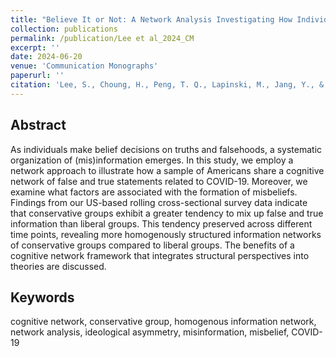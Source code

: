 ```yaml
---
title: "Believe It or Not: A Network Analysis Investigating How Individuals Embrace False and True Statements during COVID-19"
collection: publications
permalink: /publication/Lee et al_2024_CM
excerpt: ''
date: 2024-06-20
venue: 'Communication Monographs'
paperurl: ''
citation: 'Lee, S., Choung, H., Peng, T. Q., Lapinski, M., Jang, Y., & Turner, M. (in press). Believe or not: A network analysis investigating how individuals embrace false and true statements during COVID-19. <i>Communication Monographs</i>'
---
```


Abstract
-----
As individuals make belief decisions on truths and falsehoods, a systematic organization of (mis)information emerges. In this study, we employ a network approach to illustrate how a sample of Americans share a cognitive network of false and true statements related to COVID-19. Moreover, we examine what factors are associated with the formation of misbeliefs. Findings from our US-based rolling cross-sectional survey data indicate that conservative groups exhibit a greater tendency to mix up false and true information than liberal groups. This tendency preserved across different time points, revealing more homogenously structured information networks of conservative groups compared to liberal groups. The benefits of a cognitive network framework that integrates structural perspectives into theories are discussed.

Keywords
----- 
cognitive network, conservative group, homogenous information network, network analysis, ideological asymmetry, misinformation, misbelief, COVID-19

